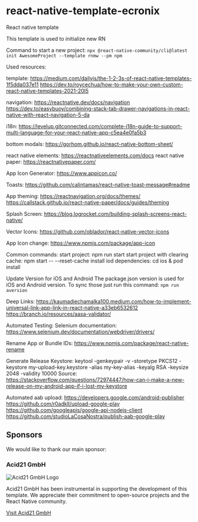 # react-native-template-ecronix

React native template

This template is used to initialize new RN

Command to start a new project:
`npx @react-native-community/cli@latest init AwesomeProject --template rnmw --pm npm`

Used resources:

template:
https://medium.com/dailyjs/the-1-2-3s-of-react-native-templates-1f5dda037e11
https://dev.to/roycechua/how-to-make-your-own-custom-react-native-templates-2021-20l5

navigation:
https://reactnative.dev/docs/navigation
https://dev.to/easybuoy/combining-stack-tab-drawer-navigations-in-react-native-with-react-navigation-5-da

i18n: https://levelup.gitconnected.com/complete-i18n-guide-to-support-multi-language-for-your-react-native-app-c5ea4e0fa5b3

bottom modals: https://gorhom.github.io/react-native-bottom-sheet/

react native elements: https://reactnativeelements.com/docs
react native paper: https://reactnativepaper.com/

App Icon Generator: https://www.appicon.co/

Toasts: https://github.com/calintamas/react-native-toast-message#readme

App theming:
https://reactnavigation.org/docs/themes/
https://callstack.github.io/react-native-paper/docs/guides/theming

Splash Screen:
https://blog.logrocket.com/building-splash-screens-react-native/

Vector Icons:
https://github.com/oblador/react-native-vector-icons

App Icon change: https://www.npmjs.com/package/app-icon

Common commands:
start project: npm run start
start project with clearing cache: npm start -- --reset-cache
install iod dependencies: cd ios & pod install

Update Version for iOS and Android
The package.json version is used for iOS and Android version. To sync those just run this command:
`npm run aversion`

Deep Links:
https://kaumadiechamalka100.medium.com/how-to-implement-universal-link-app-link-in-react-native-a33eb6532612
https://branch.io/resources/aasa-validator/

Automated Testing:
Selenium documentation: https://www.selenium.dev/documentation/webdriver/drivers/

Rename App or Bundle IDs: https://www.npmjs.com/package/react-native-rename

Generate Release Keystore: keytool -genkeypair -v -storetype PKCS12 -keystore my-upload-key.keystore -alias my-key-alias -keyalg RSA -keysize 2048 -validity 10000
Source: https://stackoverflow.com/questions/72974447/how-can-i-make-a-new-release-on-my-android-app-if-i-lost-my-keystore

Automated aab upload:
https://developers.google.com/android-publisher
https://github.com/r0adkll/upload-google-play
https://github.com/googleapis/google-api-nodejs-client
https://github.com/studioLaCosaNostra/publish-aab-google-play

## Sponsors

We would like to thank our main sponsor:

### Acid21 GmbH

![Acid21 GmbH Logo](https://acid21.com/theme/018dd510be8370458e3161f07bb819c7/assets/acid21_logo.svg?1725275479)

Acid21 GmbH has been instrumental in supporting the development of this template. We appreciate their commitment to open-source projects and the React Native community.

[Visit Acid21 GmbH](https://www.acid21.com)
